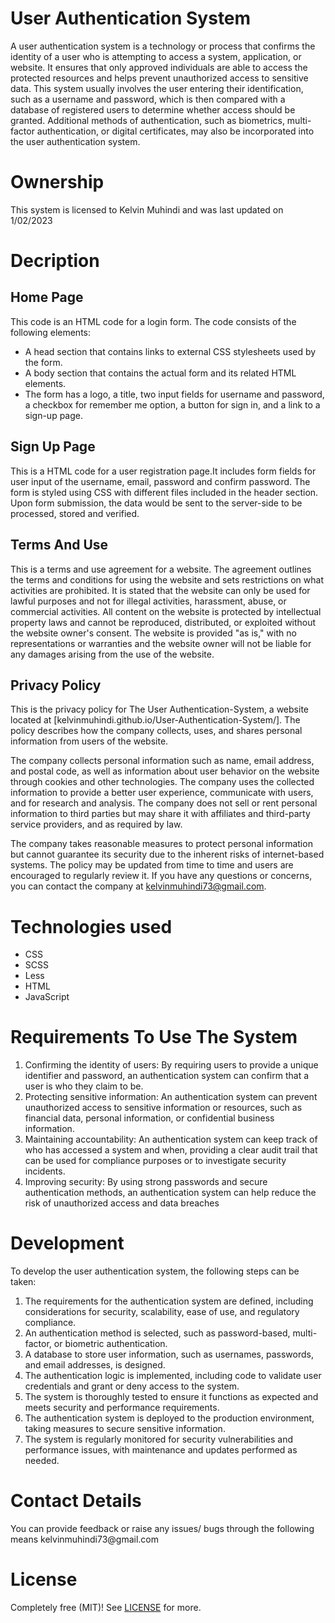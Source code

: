 # User Authentication System
<p>A user authentication system is a technology or process that confirms the identity of a user who is attempting to access a system, application, or website. It ensures that only approved individuals are able to access the protected resources and helps prevent unauthorized access to sensitive data. This system usually involves the user entering their identification, such as a username and password, which is then compared with a database of registered users to determine whether access should be granted. Additional methods of authentication, such as biometrics, multi-factor authentication, or digital certificates, may also be incorporated into the user authentication system.</p>

# Ownership 
<p>This system is licensed to Kelvin Muhindi and was last updated on 1/02/2023</p>

# Decription
<h2>Home Page</h2>
<p>This code is an HTML code for a login form. The code consists of the following elements:</p>
<ul>
	<li>A head section that contains links to external CSS stylesheets used by the form.</li>
	<li>A body section that contains the actual form and its related HTML elements.</li>
	<li>The form has a logo, a title, two input fields for username and password, a checkbox for remember me option, a button for sign in, and a link to a sign-up page.</li>
</ul>

<h2>Sign Up Page</h2>
<p>This is a HTML code for a user registration page.It includes form fields for user input of the username, email, password and confirm password. The form is styled using CSS with different files included in the header section. Upon form submission, the data would be sent to the server-side to be processed, stored and verified.</p>

<h2>Terms And Use</h2>
<p>This is a terms and use agreement for a website. The agreement outlines the terms and conditions for using the website and sets restrictions on what activities are prohibited. It is stated that the website can only be used for lawful purposes and not for illegal activities, harassment, abuse, or commercial activities. All content on the website is protected by intellectual property laws and cannot be reproduced, distributed, or exploited without the website owner's consent. The website is provided "as is," with no representations or warranties and the website owner will not be liable for any damages arising from the use of the website.</p>

<h2>Privacy Policy</h2>
<p>This is the privacy policy for The User Authentication-System, a website located at [kelvinmuhindi.github.io/User-Authentication-System/]. The policy describes how the company collects, uses, and shares personal information from users of the website.

The company collects personal information such as name, email address, and postal code, as well as information about user behavior on the website through cookies and other technologies. The company uses the collected information to provide a better user experience, communicate with users, and for research and analysis. The company does not sell or rent personal information to third parties but may share it with affiliates and third-party service providers, and as required by law.

The company takes reasonable measures to protect personal information but cannot guarantee its security due to the inherent risks of internet-based systems. The policy may be updated from time to time and users are encouraged to regularly review it. If you have any questions or concerns, you can contact the company at kelvinmuhindi73@gmail.com.</p>

# Technologies used
<ul>
	<li>CSS</li>
	<li>SCSS</li>
	<li>Less</li>
	<li>HTML</li>
	<li>JavaScript</li>
</ul>

# Requirements To Use The System 
<ol>
	<li>Confirming the identity of users: By requiring users to provide a unique identifier and password, an authentication system can confirm that a user is who they claim to be.</li>
	<li>Protecting sensitive information: An authentication system can prevent unauthorized access to sensitive information or resources, such as financial data, personal information, or confidential business information.</li>
	<li>Maintaining accountability: An authentication system can keep track of who has accessed a system and when, providing a clear audit trail that can be used for compliance purposes or to investigate security incidents.</li>
	<li>Improving security: By using strong passwords and secure authentication methods, an authentication system can help reduce the risk of unauthorized access and data breaches</li>
</ol>

# Development
<p>To develop the user authentication system, the following steps can be taken:</p>
<ol>
	<li>The requirements for the authentication system are defined, including considerations for security, scalability, ease of use, and regulatory compliance.</li>
	<li>An authentication method is selected, such as password-based, multi-factor, or biometric authentication.</li>
	<li>A database to store user information, such as usernames, passwords, and email addresses, is designed.</li>
	<li>The authentication logic is implemented, including code to validate user credentials and grant or deny access to the system.</li>
	<li>The system is thoroughly tested to ensure it functions as expected and meets security and performance requirements.</li>
	<li>The authentication system is deployed to the production environment, taking measures to secure sensitive information.</li>
	<li>The system is regularly monitored for security vulnerabilities and performance issues, with maintenance and updates performed as needed.</li>
</ol>

# Contact Details
<p>You can provide feedback or raise any issues/ bugs through the following means kelvinmuhindi73@gmail.com</p>

# License 
Completely free (MIT)! See [LICENSE](LICENSE) for more. 

